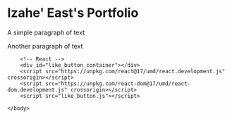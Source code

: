 <html>
    <head>
    </head>
    <body>
        <!-- Top -->
        <h1>Izahe' East's Portfolio</h1>
        <p>A simple paragraph of text</p>
        <p>Another paragraph of text</p>
        
        <!-- React -->
        <div id="like_button_container"></div>
        <script src="https://unpkg.com/react@17/umd/react.development.js" crossorigin></script>
        <script src="https://unpkg.com/react-dom@17/umd/react-dom.development.js" crossorigin></script>
        <script src="like_button.js"></script>
        
    </body>
</html>
